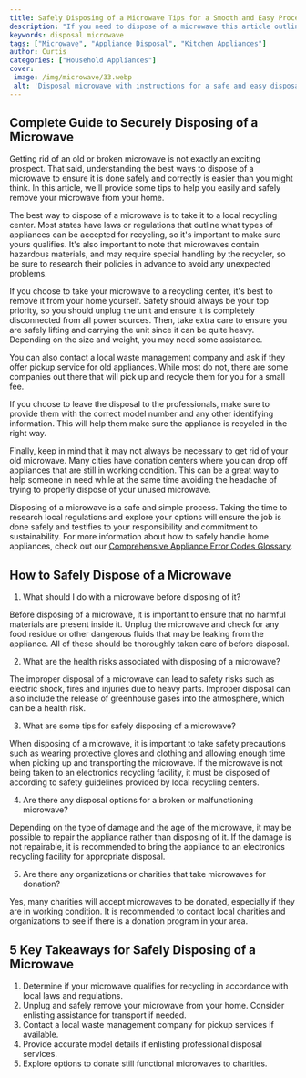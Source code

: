 ```yaml
---
title: Safely Disposing of a Microwave Tips for a Smooth and Easy Process
description: "If you need to dispose of a microwave this article outlines tips on how you can do it safely and easily Learn more about what to do before during and after to make sure the process runs smoothly"
keywords: disposal microwave
tags: ["Microwave", "Appliance Disposal", "Kitchen Appliances"]
author: Curtis
categories: ["Household Appliances"]
cover: 
 image: /img/microwave/33.webp
 alt: 'Disposal microwave with instructions for a safe and easy disposal process'
---
```

## Complete Guide to Securely Disposing of a Microwave

Getting rid of an old or broken microwave is not exactly an exciting prospect. That said, understanding the best ways to dispose of a microwave to ensure it is done safely and correctly is easier than you might think. In this article, we'll provide some tips to help you easily and safely remove your microwave from your home. 

The best way to dispose of a microwave is to take it to a local recycling center. Most states have laws or regulations that outline what types of appliances can be accepted for recycling, so it's important to make sure yours qualifies. It's also important to note that microwaves contain hazardous materials, and may require special handling by the recycler, so be sure to research their policies in advance to avoid any unexpected problems. 

If you choose to take your microwave to a recycling center, it's best to remove it from your home yourself. Safety should always be your top priority, so you should unplug the unit and ensure it is completely disconnected from all power sources. Then, take extra care to ensure you are safely lifting and carrying the unit since it can be quite heavy. Depending on the size and weight, you may need some assistance. 

You can also contact a local waste management company and ask if they offer pickup service for old appliances. While most do not, there are some companies out there that will pick up and recycle them for you for a small fee. 

If you choose to leave the disposal to the professionals, make sure to provide them with the correct model number and any other identifying information. This will help them make sure the appliance is recycled in the right way. 

Finally, keep in mind that it may not always be necessary to get rid of your old microwave. Many cities have donation centers where you can drop off appliances that are still in working condition. This can be a great way to help someone in need while at the same time avoiding the headache of trying to properly dispose of your unused microwave. 

Disposing of a microwave is a safe and simple process. Taking the time to research local regulations and explore your options will ensure the job is done safely and testifies to your responsibility and commitment to sustainability. For more information about how to safely handle home appliances, check out our [Comprehensive Appliance Error Codes Glossary](./error-codes/).

## How to Safely Dispose of a Microwave 

1. What should I do with a microwave before disposing of it?

Before disposing of a microwave, it is important to ensure that no harmful materials are present inside it. Unplug the microwave and check for any food residue or other dangerous fluids that may be leaking from the appliance. All of these should be thoroughly taken care of before disposal. 

2. What are the health risks associated with disposing of a microwave?

The improper disposal of a microwave can lead to safety risks such as electric shock, fires and injuries due to heavy parts. Improper disposal can also include the release of greenhouse gases into the atmosphere, which can be a health risk. 

3. What are some tips for safely disposing of a microwave?

When disposing of a microwave, it is important to take safety precautions such as wearing protective gloves and clothing and allowing enough time when picking up and transporting the microwave. If the microwave is not being taken to an electronics recycling facility, it must be disposed of according to safety guidelines provided by local recycling centers. 

4. Are there any disposal options for a broken or malfunctioning microwave?

Depending on the type of damage and the age of the microwave, it may be possible to repair the appliance rather than disposing of it. If the damage is not repairable, it is recommended to bring the appliance to an electronics recycling facility for appropriate disposal. 

5. Are there any organizations or charities that take microwaves for donation? 

Yes, many charities will accept microwaves to be donated, especially if they are in working condition. It is recommended to contact local charities and organizations to see if there is a donation program in your area.

## 5 Key Takeaways for Safely Disposing of a Microwave
1. Determine if your microwave qualifies for recycling in accordance with local laws and regulations.
2. Unplug and safely remove your microwave from your home. Consider enlisting assistance for transport if needed.
3. Contact a local waste management company for pickup services if available.
4. Provide accurate model details if enlisting professional disposal services.
5. Explore options to donate still functional microwaves to charities.
